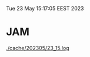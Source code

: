 Tue 23 May 15:17:05 EEST 2023
# JAM
<a href='./cache/202305/23_15.log'>./cache/202305/23_15.log</a>
